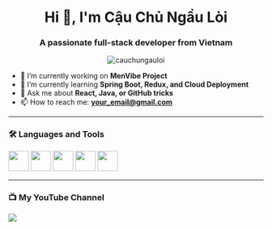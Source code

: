 <h1 align="center">Hi 👋, I'm Cậu Chủ Ngầu Lòi</h1>
<h3 align="center">A passionate full-stack developer from Vietnam</h3>

<p align="center">
  <img src="https://komarev.com/ghpvc/?username=cauchungauloi&label=Profile%20views&color=0e75b6&style=flat" alt="cauchungauloi" />
</p>

- 🔭 I’m currently working on **MenVibe Project**
- 🌱 I’m currently learning **Spring Boot, Redux, and Cloud Deployment**
- 💬 Ask me about **React, Java, or GitHub tricks**
- 📫 How to reach me: **your_email@gmail.com**

---

### 🛠️ Languages and Tools
<p align="left">
  <img src="https://cdn.jsdelivr.net/gh/devicons/devicon/icons/javascript/javascript-original.svg" width="40" />
  <img src="https://cdn.jsdelivr.net/gh/devicons/devicon/icons/react/react-original.svg" width="40" />
  <img src="https://cdn.jsdelivr.net/gh/devicons/devicon/icons/java/java-original.svg" width="40" />
  <img src="https://cdn.jsdelivr.net/gh/devicons/devicon/icons/spring/spring-original.svg" width="40" />
  <img src="https://cdn.jsdelivr.net/gh/devicons/devicon/icons/mysql/mysql-original.svg" width="40" />
</p>

---

### 📺 My YouTube Channel
<a href="https://www.youtube.com/@yourchannel">
  <img src="https://img.shields.io/youtube/channel/subscribers/CHANNEL_ID?label=Subscribers&style=social" />
</a>

